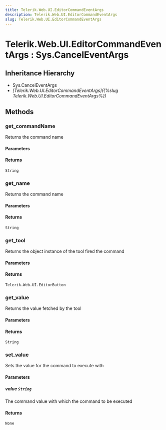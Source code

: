 ```yaml
---
title: Telerik.Web.UI.EditorCommandEventArgs
description: Telerik.Web.UI.EditorCommandEventArgs
slug: Telerik.Web.UI.EditorCommandEventArgs
---
```


# Telerik.Web.UI.EditorCommandEventArgs : Sys.CancelEventArgs 

## Inheritance Hierarchy

* Sys.CancelEventArgs
* *[Telerik.Web.UI.EditorCommandEventArgs]({%slug Telerik.Web.UI.EditorCommandEventArgs%})*


## Methods

### get_commandName

Returns the command name 

#### Parameters

#### Returns

`String` 

### get_name

Returns the command name 

#### Parameters

#### Returns

`String` 

### get_tool

Returns the object instance of the tool fired the command

#### Parameters

#### Returns

`Telerik.Web.UI.EditorButton` 

### get_value

Returns the value fetched by the tool

#### Parameters

#### Returns

`String` 

### set_value

Sets the value for the command to execute with

#### Parameters 

##### value `String`

The command value with which the command to be executed

#### Returns

`None` 

